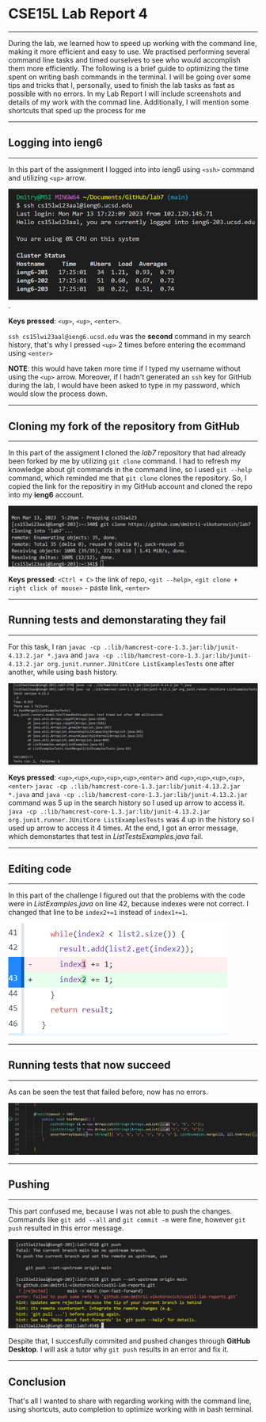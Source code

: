 # CSE15L Lab Report 4
***
During the lab, we learned how to speed up working with the command line, making it more efficient and easy to use. We practised performing several command line tasks and timed ourselves to see who would accomplish them more efficiently. The following is a brief guide to optimizing the time spent on writing bash commands in the terminal. I will be going over some tips and tricks that I, personally, used to finish the lab tasks as fast as possible with no errors. In my Lab Report I will include screenshots and details of my work with the commad line. Additionally, I will mention some shortcuts that sped up the process for me
***
## Logging into ieng6
***
In this part of the assignment I logged into into ieng6 using `<ssh>` command and utilizing `<up>` arrow.

![Image1](ssh.png).

**Keys pressed**: `<up>`, `<up>`, `<enter>`.

`ssh cs15lwi23aal@ieng6.ucsd.edu` was the **second** command in my search history, that's why I pressed `<up>` 2 times before entering the ecommand using `<enter>`

**NOTE**: this would have taken more time if I typed my username without using the `<up>` arrow. Moreover, if I hadn't generated an `ssh` key for GitHub during the lab, I would have been asked to type in my password, which would slow the process down. 
***
## Cloning my fork of the repository from GitHub
***
In this part of the assigment I cloned the *lab7* repository that had already been forked by me by utilizing `git clone` command. I had to refresh my knowledge about git commands in the command line, so I used `git --help` command, which reminded me that  `git clone` clones the repository. So, I copied the link for the repositiry in my GitHub account and cloned the repo into my **ieng6** account.

![Image2](gitClone.png)

**Keys pressed**: `<Ctrl + C>` the link of repo, `<git --help>`, `<git clone + right click of mouse>` - paste link, `<enter>`

***
## Running tests and demonstarating they fail
***
For this task, I ran `javac -cp .:lib/hamcrest-core-1.3.jar:lib/junit-4.13.2.jar *.java` and `java -cp .:lib/hamcrest-core-1.3.jar:lib/junit-4.13.2.jar org.junit.runner.JUnitCore ListExamplesTests` one after another, while using bash history.

![Image3](FirstTestFail.png)

**Keys pressed**: `<up>`,`<up>`,`<up>`,`<up>`,`<up>`,`<enter>` and `<up>`,`<up>`,`<up>`,`<up>`, `<enter>`
`javac -cp .:lib/hamcrest-core-1.3.jar:lib/junit-4.13.2.jar *.java` and `java -cp .:lib/hamcrest-core-1.3.jar:lib/junit-4.13.2.jar` command was 5 up in the search history so I used up arrow to access it. `java -cp .:lib/hamcrest-core-1.3.jar:lib/junit-4.13.2.jar org.junit.runner.JUnitCore ListExamplesTests` was 4 up in the history so I used up arrow to access it 4 times. At the end, I got an error message, which demonstartes that test in *ListTestsExamples.java* fail.

***
## Editing code
***
In this part of the challenge I figured out that the problems with the code were in *ListExamples.java* on line 42, because indexes were not correct. I changed that line to be `index2+=1` instead of `index1+=1`.

![Image4](editCode.png)

***
## Running tests that now succeed
***
As can be seen the test that failed before, now has no errors.

![Image1](testWork.png)
***
## Pushing
***
This part confused me, because I was not able to push the changes. Commands like `git add --all` and `git commit -m` were fine, however `git push` resulted in this error message.

![Image5](push.png)

Despite that, I succesfully commited and pushed changes through **GitHub Desktop**. I will ask a tutor why `git push` results in an error and fix it.
***
## Conclusion

That's all I wanted to share with regarding working with the command line, using shortcuts, auto completion to optimize working with in bash terminal.
